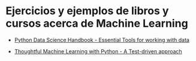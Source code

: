 
# Ejercicios y ejemplos de libros y cursos acerca de Machine Learning


- [Python Data Science Handbook - Essential Tools for working with data](https://github.com/marreA/DataScience)

- [Thoughtful Machine Learning with Python - A Test-driven approach](https://github.com/marreA/T_Machine_Learning)
